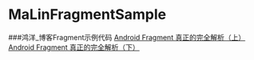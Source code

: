 # MaLinFragmentSample

###鸿洋_博客Fragment示例代码
[Android Fragment 真正的完全解析（上）](http://blog.csdn.net/lmj623565791/article/details/37970961)
[Android Fragment 真正的完全解析（下）](http://blog.csdn.net/lmj623565791/article/details/37992017)